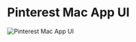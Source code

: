 #  Pinterest Mac App UI
![Pinterest Mac App UI](https://github.com/[username]/[reponame]/PinterestMacAppUI.png)
